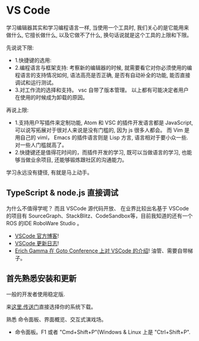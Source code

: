 # VS Code
学习编辑器其实和学习编程语言一样, 当使用一个工具时, 我们关心的是它能用来做什么, 它擅长做什么, 以及它做不了什么, 换句话说就是这个工具的上限和下限。

先说说下限: 
- 1.快捷键的选用: 
- 2.编程语言与框架支持: 考察新的编辑器的时候, 就需要看它对你必须使用的编程语言的支持情况如何, 语法高亮是否正确, 是否有自动补全的功能, 能否直接调试和运行测试。 
- 3.对工作流的选择和支持。 vsc 自带了版本管理。
以上都有可能决定者用户在使用的时候成为卸载的原因。

再说上限:
- 1.支持用户写插件来定制功能, Atom 和 VSC 的插件开发语言都是 JavaScript, 可以说写拓展对于很对人来说是没有门槛的, 因为 js 很多人都会。 而 Vim 是用自己的 viml， Emacs 的插件语言则是 Lisp 方言, 语言相对于要小众一些. 对一些人门槛就高了。
- 2.快捷键还是值得花时间的，而插件开发的学习, 既可以当做语言的学习, 也能够当做业余项目, 还能够锻炼跟社区的沟通能力。

学习永远没有捷径, 有就是马上动手。 



## TypeScript & node.js 直接调试
为什么不值得学呢？ 而且 VSCode 源代码开放、 在业界比较出名基于 VSCode 的项目有 SourceGraph、StackBlitz、CodeSandbox等，目前我知道的还有一个 ROS 的IDE RoboWare Studio 。

- [VSCode 官方博客](https://code.visualstudio.com/blogs/2018/09/12/engineering-with-azure-pipelines)!
- [VSCode 更新日志](https://code.visualstudio.com/updates/v1_27)!
- [Erich Gamma 在 Goto Conference 上对 VSCode 的介绍](https://www.youtube.com/watch?v=uLrnQtAq5Ec)! 油管、需要自带梯子。


## 首先熟悉安装和更新
一般的开发者使用稳定版. 

来[这里.传送门](https://code.visualstudio.com/)直接选择你的系统下载。

熟悉 命令面板、界面概览、交互式演戏场。
- 命令面板。F1 或者 "Cmd+Shift+P"(Windows & Linux 上是 "Ctrl+Shift+P".